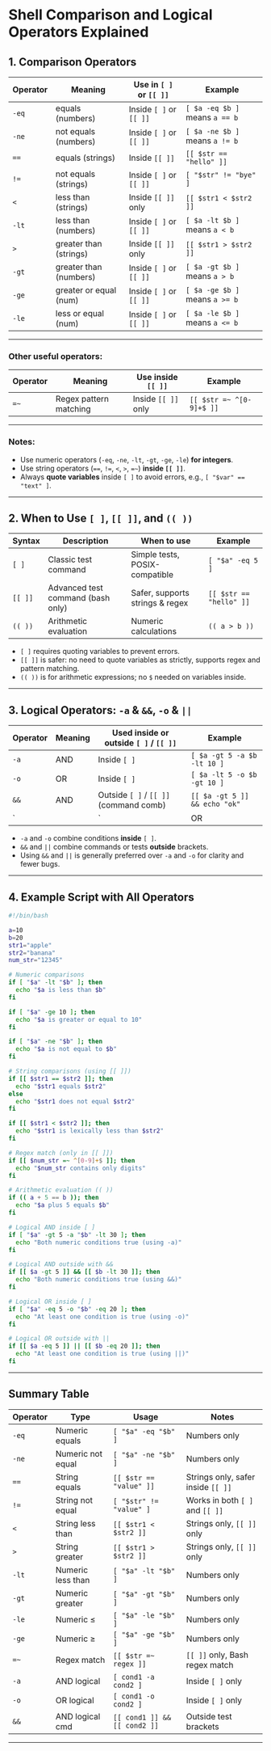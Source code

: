 # Shell Comparison and Logical Operators Explained

## 1. Comparison Operators

| Operator | Meaning               | Use in `[ ]` or `[[ ]]`           | Example                         |
|----------|-----------------------|----------------------------------|--------------------------------|
| `-eq`    | equals (numbers)      | Inside `[ ]` or `[[ ]]`          | `[ $a -eq $b ]` means `a == b` |
| `-ne`    | not equals (numbers)  | Inside `[ ]` or `[[ ]]`          | `[ $a -ne $b ]` means `a != b` |
| `==`     | equals (strings)      | Inside `[[ ]]`                   | `[[ $str == "hello" ]]`        |
| `!=`     | not equals (strings)  | Inside `[ ]` or `[[ ]]`          | `[ "$str" != "bye" ]`          |
| `<`      | less than (strings)   | Inside `[[ ]]` only              | `[[ $str1 < $str2 ]]`          |
| `-lt`    | less than (numbers)   | Inside `[ ]` or `[[ ]]`          | `[ $a -lt $b ]` means `a < b`  |
| `>`      | greater than (strings)| Inside `[[ ]]` only              | `[[ $str1 > $str2 ]]`          |
| `-gt`    | greater than (numbers)| Inside `[ ]` or `[[ ]]`          | `[ $a -gt $b ]` means `a > b`  |
| `-ge`    | greater or equal (num)| Inside `[ ]` or `[[ ]]`          | `[ $a -ge $b ]` means `a >= b` |
| `-le`    | less or equal (num)   | Inside `[ ]` or `[[ ]]`          | `[ $a -le $b ]` means `a <= b` |

---

### Other useful operators:

| Operator | Meaning                       | Use inside `[[ ]]`         | Example                         |
|----------|-------------------------------|----------------------------|--------------------------------|
| `=~`     | Regex pattern matching         | Inside `[[ ]]` only        | `[[ $str =~ ^[0-9]+$ ]]`       |

---

### Notes:

- Use numeric operators (`-eq`, `-ne`, `-lt`, `-gt`, `-ge`, `-le`) **for integers**.
- Use string operators (`==`, `!=`, `<`, `>`, `=~`) **inside `[[ ]]`**.
- Always **quote variables** inside `[ ]` to avoid errors, e.g., `[ "$var" == "text" ]`.

---

## 2. When to Use `[ ]`, `[[ ]]`, and `(( ))`

| Syntax   | Description                          | When to use                       | Example                         |
|----------|------------------------------------|---------------------------------|--------------------------------|
| `[ ]`    | Classic test command                | Simple tests, POSIX-compatible   | `[ "$a" -eq 5 ]`               |
| `[[ ]]`  | Advanced test command (bash only)  | Safer, supports strings & regex | `[[ $str == "hello" ]]`        |
| `(( ))`  | Arithmetic evaluation               | Numeric calculations             | `(( a > b ))`                  |

- `[ ]` requires quoting variables to prevent errors.
- `[[ ]]` is safer: no need to quote variables as strictly, supports regex and pattern matching.
- `(( ))` is for arithmetic expressions; no `$` needed on variables inside.

---

## 3. Logical Operators: `-a` & `&&`, `-o` & `||`

| Operator | Meaning      | Used inside or outside `[ ]` / `[[ ]]` | Example                                |
|----------|--------------|----------------------------------------|---------------------------------------|
| `-a`     | AND          | Inside `[ ]`                           | `[ $a -gt 5 -a $b -lt 10 ]`           |
| `-o`     | OR           | Inside `[ ]`                           | `[ $a -lt 5 -o $b -gt 10 ]`           |
| `&&`     | AND          | Outside `[ ]` / `[[ ]]` (command comb) | `[[ $a -gt 5 ]] && echo "ok"`          |
| ` || `     | OR           | Outside `[ ]` / `[[ ]]` (command comb) | `[[ $a -lt 5 ]] || echo "no"`          |

- `-a` and `-o` combine conditions **inside** `[ ]`.
- `&&` and `||` combine commands or tests **outside** brackets.
- Using `&&` and `||` is generally preferred over `-a` and `-o` for clarity and fewer bugs.

---

## 4. Example Script with All Operators

```bash
#!/bin/bash

a=10
b=20
str1="apple"
str2="banana"
num_str="12345"

# Numeric comparisons
if [ "$a" -lt "$b" ]; then
  echo "$a is less than $b"
fi

if [ "$a" -ge 10 ]; then
  echo "$a is greater or equal to 10"
fi

if [ "$a" -ne "$b" ]; then
  echo "$a is not equal to $b"
fi

# String comparisons (using [[ ]])
if [[ $str1 == $str2 ]]; then
  echo "$str1 equals $str2"
else
  echo "$str1 does not equal $str2"
fi

if [[ $str1 < $str2 ]]; then
  echo "$str1 is lexically less than $str2"
fi

# Regex match (only in [[ ]])
if [[ $num_str =~ ^[0-9]+$ ]]; then
  echo "$num_str contains only digits"
fi

# Arithmetic evaluation (( ))
if (( a + 5 == b )); then
  echo "$a plus 5 equals $b"
fi

# Logical AND inside [ ]
if [ "$a" -gt 5 -a "$b" -lt 30 ]; then
  echo "Both numeric conditions true (using -a)"
fi

# Logical AND outside with &&
if [[ $a -gt 5 ]] && [[ $b -lt 30 ]]; then
  echo "Both numeric conditions true (using &&)"
fi

# Logical OR inside [ ]
if [ "$a" -eq 5 -o "$b" -eq 20 ]; then
  echo "At least one condition is true (using -o)"
fi

# Logical OR outside with ||
if [[ $a -eq 5 ]] || [[ $b -eq 20 ]]; then
  echo "At least one condition is true (using ||)"
fi
````

---

## Summary Table

| Operator | Type              | Usage                        | Notes                          |
| -------- | ----------------- | ---------------------------- | ------------------------------ |
| `-eq`    | Numeric equals    | `[ "$a" -eq "$b" ]`          | Numbers only                   |
| `-ne`    | Numeric not equal | `[ "$a" -ne "$b" ]`          | Numbers only                   |
| `==`     | String equals     | `[[ $str == "value" ]]`      | Strings only, safer inside `[[ ]]` |
| `!=`     | String not equal  | `[ "$str" != "value" ]`      | Works in both `[ ]` and `[[ ]]`|
| `<`      | String less than  | `[[ $str1 < $str2 ]]`        | Strings only, `[[ ]]` only     |
| `>`      | String greater    | `[[ $str1 > $str2 ]]`        | Strings only, `[[ ]]` only     |
| `-lt`    | Numeric less than | `[ "$a" -lt "$b" ]`          | Numbers only                   |
| `-gt`    | Numeric greater   | `[ "$a" -gt "$b" ]`          | Numbers only                   |
| `-le`    | Numeric ≤         | `[ "$a" -le "$b" ]`          | Numbers only                   |
| `-ge`    | Numeric ≥         | `[ "$a" -ge "$b" ]`          | Numbers only                   |
| `=~`     | Regex match       | `[[ $str =~ regex ]]`        | `[[ ]]` only, Bash regex match |
| `-a`     | AND logical       | `[ cond1 -a cond2 ]`         | Inside `[ ]` only              |
| `-o`     | OR logical        | `[ cond1 -o cond2 ]`         | Inside `[ ]` only              |
| `&&`     | AND logical cmd   | `[[ cond1 ]] && [[ cond2 ]]` | Outside test brackets          |


---


